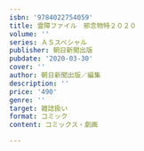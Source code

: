 ```yaml
---
isbn: '9784022754059'
title: 霊障ファイル　邪念物特２０２０
volume: ''
series: ＡＳスペシャル
publisher: 朝日新聞出版
pubdate: '2020-03-30'
cover: ''
author: 朝日新聞出版／編集
description: ''
price: '490'
genre: ''
target: 雑誌扱い
format: コミック
content: コミックス・劇画

---
```

